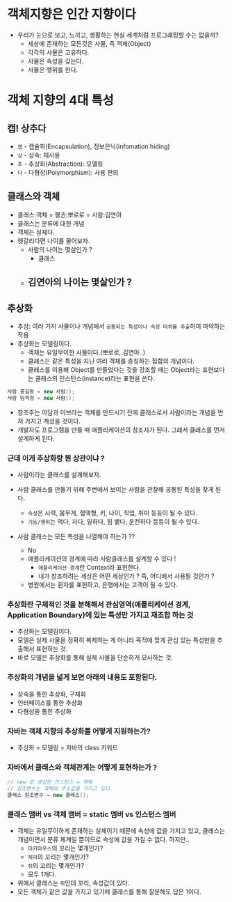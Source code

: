 # 객체지향은 인간 지향이다
- 우리가 눈으로 보고, 느끼고, 생활하는 현실 세계처럼 프로그래밍할 수는 없을까?
  - 세상에 존재하는 모든것은 사물, 즉 객체(Object)
  - 각각의 사물은 고유하다.
  - 사물은 속성을 갖는다.
  - 사물은 행위를 한다.

# 객체 지향의 4대 특성

## 캡! 상추다
- `캡` - 캡슐화(Encapsulation), 정보은닉(infomation hiding)
- `상` - 상속: 재사용
- `추` - 추상화(Abstraction): 모델링
- `다` - 다형성(Polymorphism): 사용 편의

## 클래스와 객체
- 클래스:객체 = 펭귄:뽀로로 = 사람:김연아
- 클래스는 분류에 대한 개념
- 객체는 실체다.
- 헷갈리다면 나이를 물어보자.
  - 사람의 나이는 몇살인가 ?
    - 클래스
  - 김연아의 나이는 몇살인가 ?
    - 
## 추상화
- 추상: 여러 가지 사물이나 개념에서 `공통되는 특성이나 속성 따위를 추출`하여 파악하는 작용
- 추상화는 모델링이다.
  - 객체는 유일무이한 사물이다.(뽀로로, 김연아..)
  - 클래스는 같은 특성을 지닌 여러 객체를 총칭하는 집합의 개념이다.
  - 클래스를 이용해 Object를 만들었다는 것을 강조할 때는 Object라는 포현보다는 클래스의 인스턴스(instance)라는 표현을 쓴다.

``` java
사람 홍길동 = new 사람();
사람 임꺽정 = new 사람();
```

- 창조주는 아담과 이브라는 객체를 만드시기 전에 클래스로서 사람이라는 개념을 먼저 가지고 계셨을 것이다.
- 개발자도 프로그램을 만들 때 애플리케이션의 창조자가 된다. 그래서 클래스를 먼저 설계하게 된다.

### 근데 이게 추상화랑 뭔 상관이냐 ?

- 사람이라는 클래스를 설계해보자.
- 사람 클래스를 만들기 위해 주변에서 보이는 사람을 관찰해 공통된 특성을 찾게 된다.
  - `속성`은 시력, 몸무게, 혈액형, 키, 나이, 직업, 취미 등등이 될 수 있다.
  - `기능/행위`는 먹다, 자다, 일하다, 침 뱉다, 운전하다 등등이 될 수 있다.

- 사람 클래스는 모든 특성을 나열해야 하는가 ??
  - No
  - 애플리케이션의 경계에 따라 사람클래스를 설계할 수 있다 !
    - `애플리케이션 경계`란 Context라 표현한다.
    - 내가 창조하려는 세상은 어떤 세상인가 ? 즉, 어디에서 사용될 것인가 ?
  - 병원에서는 환자를 표현하고, 은행에서는 고객이 될 수 있다.

### 추상화란 구체적인 것을 분해해서 관심영역(애플리케이션 경계, Application Boundary)에 있는 특성만 가지고 재조합 하는 것
- 추상화는 모델링이다.
- 모델은 실제 사물을 정확히 복제하는 게 아니라 목적에 맞게 관심 있는 특성만을 추출해서 표현하는 것.
- 바로 모델은 추상화를 통해 실제 사물을 단순하게 묘사하는 것.

### 추상화의 개념을 넓게 보면 아래의 내용도 포함된다.
- 상속을 통한 추상화, 구체화
- 인터페이스를 통한 추상화
- 다형성을 통한 추상화

### 자바는 객체 지향의 추상화를 어떻게 지원하는가?
- 추상화 = 모델링 = 자바의 class 키워드

### 자바에서 클래스와 객체관계는 어떻게 표현하는가 ?
``` java
// new 로 생성한 인스턴스 = 객체
// 참조변수는 객체의 주소값을 가지고 있다.
클래스 참조변수 = new 클래스();
```

### 클래스 맴버 vs 객체 맴버 = static 멤버 vs 인스턴스 멤버
- 객체는 유일무이하게 존재하는 실체이기 때문에 속성에 값을 가지고 있고, 클래스는 개념이면서 분류 체계일 뿐이므로 속성에 값을 가질 수 없다. 하지만..
  - `미키마우스`의 꼬리는 몇개인가?
  - `제리`의 꼬리는 몇개인가?
  - `쥐`의 꼬리는 몇개인가?
  - 모두 1개다.
- 위에서 클래스는 `쥐`인데 꼬리, 속성값이 있다.
- 모든 객체가 같은 값을 가지고 있기에 클래스를 통해 질문해도 답은 1이다.



